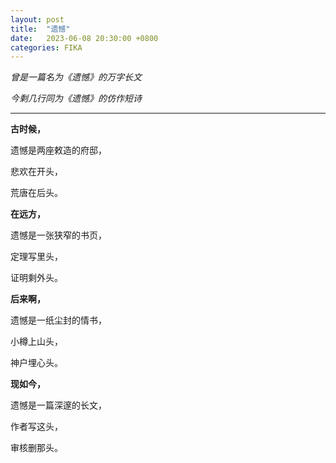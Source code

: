 ```yaml
---
layout: post
title:  "遗憾"
date:   2023-06-08 20:30:00 +0800
categories: FIKA
---
```


*曾是一篇名为《遗憾》的万字长文*

*今剩几行同为《遗憾》的仿作短诗*

---
**古时候，**

遗憾是两座敕造的府邸，

悲欢在开头，

荒唐在后头。

**在远方，**

遗憾是一张狭窄的书页，

定理写里头，

证明剩外头。

**后来啊，**

遗憾是一纸尘封的情书，

小樽上山头，

神户埋心头。

**现如今，**

遗憾是一篇深邃的长文，

作者写这头，

审核删那头。